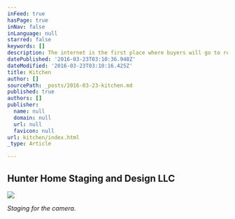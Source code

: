 ```yaml
---
inFeed: true
hasPage: true
inNav: false
inLanguage: null
starred: false
keywords: []
description: The internet is the first place where buyers will go to research homes.
datePublished: '2016-03-23T03:10:36.948Z'
dateModified: '2016-03-23T03:10:16.425Z'
title: Kitchen
author: []
sourcePath: _posts/2016-03-23-kitchen.md
published: true
authors: []
publisher:
  name: null
  domain: null
  url: null
  favicon: null
url: kitchen/index.html
_type: Article

---
```

## Hunter Home Staging and Design LLC
![](https://the-grid-user-content.s3-us-west-2.amazonaws.com/def0d6d9-a298-4578-b0ea-1802dc834859.jpg)

_Staging for the camera._